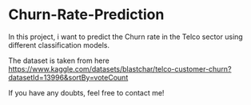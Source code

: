 # Churn-Rate-Prediction
In this project, i want to predict the Churn rate in the Telco sector using different classification models.

The dataset is taken from here https://www.kaggle.com/datasets/blastchar/telco-customer-churn?datasetId=13996&sortBy=voteCount

If you have any doubts, feel free to contact me!
